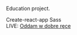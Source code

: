 Education project.

Create-react-app
Sass
<br>
LIVE: <a href="tomekdra.github.io/oddam-w-dobre-rece/build/" tagret="_blank">Oddam w dobre ręce</a>
